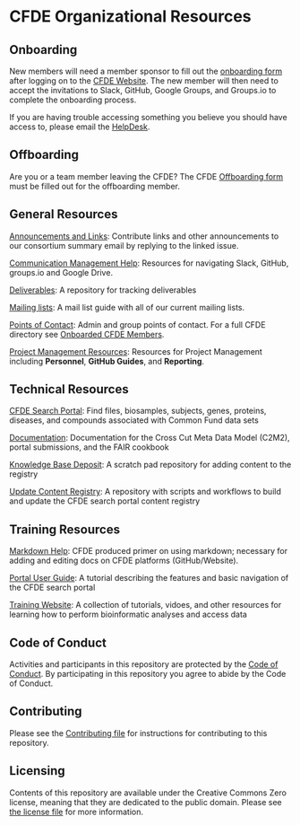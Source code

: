 # CFDE Organizational Resources

## Onboarding

New members will need a member sponsor to fill out the [onboarding form](https://www.nih-cfde.org/onboarding-form/) after logging on to the [CFDE Website](https://www.nih-cfde.org/). The new member will then need to accept the invitations to Slack, GitHub, Google Groups, and Groups.io to complete the onboarding process. 

If you are having trouble accessing something you believe you should have access to, please
email the [HelpDesk](mailto:support@cfde.atlassian.net).

## Offboarding

Are you or a team member leaving the CFDE? The CFDE [Offboarding form](https://www.nih-cfde.org/offboarding-form/) must be filled out for the offboarding member. 

## General Resources

[Announcements and Links](https://github.com/nih-cfde/Announcements/issues?utf8=%E2%9C%93&q=is%3Aissue+is%3Aopen+Announcements): 
Contribute links and other announcements to our consortium summary email by replying to the linked issue.

[Communication Management Help](CommunicationManagementHelp.md): Resources for navigating Slack, GitHub, groups.<span></span>io and Google Drive.

[Deliverables](https://github.com/nih-cfde/deliverables/): A repository for tracking deliverables

[Mailing lists](MailingLists.md): A mail list guide with all of our current mailing lists.

[Points of Contact](PointsOfContact.md): Admin and group points of contact. For a full CFDE directory see [Onboarded CFDE Members](https://docs.google.com/spreadsheets/d/16JcTqlkCRPqrSnykqshrVM2XLf_3HJJiPpAb7qBaOug/edit?usp=sharing).

[Project Management Resources](/projectmanagement/README.md): Resources for Project Management including <b>Personnel</b>, <b>GitHub Guides</b>, and <b>Reporting</b>.

## Technical Resources

[CFDE Search Portal](https://app.nih-cfde.org/): Find files, biosamples, subjects, genes, proteins, diseases, and compounds associated with Common Fund data sets 

[Documentation](https://docs.nih-cfde.org/en/latest/): Documentation for the Cross Cut Meta Data Model (C2M2), portal submissions, and the FAIR cookbook

[Knowledge Base Deposit](https://github.com/nih-cfde/knowledge-base-deposit): A scratch pad repository for adding content to the registry 

[Update Content Registry](https://github.com/nih-cfde/update-content-registry): A repository with scripts and workflows to build and update the CFDE search portal content registry

## Training Resources

[Markdown Help](MarkdownHelp.md): CFDE produced primer on using markdown; necessary for adding and editing docs on CFDE platforms (GitHub/Website).

[Portal User Guide](https://docs.nih-cfde.org/en/latest/about/portalguide/): A tutorial describing the features and basic navigation of the CFDE search portal

[Training Website](https://training.nih-cfde.org/en/latest/): A collection of tutorials, vidoes, and other resources for learning how to perform bioinformatic analyses and access data

## Code of Conduct

Activities and participants in this repository are protected by the
[Code of Conduct](./CODEOFCONDUCT.md). By participating in this
repository you agree to abide by the Code of Conduct.

## Contributing

Please see the [Contributing file](./CONTRIBUTING.md) for instructions
for contributing to this repository.

## Licensing

Contents of this repository are available under the Creative Commons
Zero license, meaning that they are dedicated to the public domain.
Please see [the license file](./LICENSE.md) for more information.

